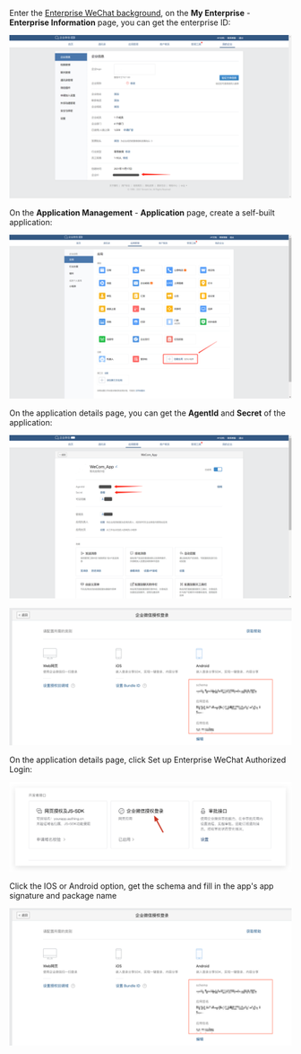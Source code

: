 <IntegrationDetailCard title="Get the corporate ID (CorpID)">

Enter the [Enterprise WeChat background](https://work.weixin.qq.com/wework_admin/frame#profile), on the **My Enterprise** - **Enterprise Information** page, you can get the enterprise ID:

![](./images/get-corp-id.png)

</IntegrationDetailCard>

<IntegrationDetailCard title="Create a self-built application">

On the **Application Management** - **Application** page, create a self-built application:

![](./images/create-app.png)

</IntegrationDetailCard>

<IntegrationDetailCard title="Get AgentID and Secret">

On the application details page, you can get the **AgentId** and **Secret** of the application:

![](./images/get-agentid-secret.png)

</IntegrationDetailCard>


<IntegrationDetailCard title="Enable enterprise WeChat authorized login, and obtain Schema">

![img.png](./images/schema.png)

On the application details page, click Set up Enterprise WeChat Authorized Login:

![](./images/click-wechat-work-authz.png)

Click the IOS or Android option, get the schema and fill in the app's app signature and package name

![](./images/schema.png)

</IntegrationDetailCard>
